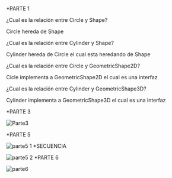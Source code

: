 *PARTE 1

¿Cual es la relación entre Circle y Shape?

Circle hereda de Shape

¿Cual es la relación entre Cylinder y Shape?

Cylinder hereda de Circle el cual esta heredando de Shape

¿Cual es la relación entre Circle y GeometricShape2D?

Cicle implementa a GeometricShape2D el cual es una interfaz

¿Cual es la relación entre Cylinder y GeometricShape3D? 

Cylinder implementa a GeometricShape3D el cual es una interfaz

*PARTE 3

![Parte3](https://user-images.githubusercontent.com/80064766/115077920-72b25300-9ec4-11eb-897b-636a7f0292e0.JPG)


*PARTE 5

![parte5 1](https://user-images.githubusercontent.com/80064766/115077968-88c01380-9ec4-11eb-9040-ab73c91ce2fb.JPG)
*SECUENCIA

![parte5 2](https://user-images.githubusercontent.com/80064766/115077976-8eb5f480-9ec4-11eb-954c-3178eead982f.JPG)
*PARTE 6

![parte6](https://user-images.githubusercontent.com/80064766/115077996-96759900-9ec4-11eb-8697-98485dfcecc6.JPG)
